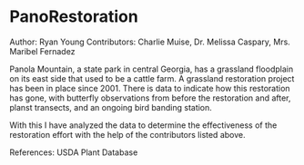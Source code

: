 # PanoRestoration

Author: Ryan Young
Contributors: Charlie Muise, Dr. Melissa Caspary, Mrs. Maribel Fernadez

Panola Mountain, a state park in central Georgia, has a grassland floodplain on its east side that used to be a cattle farm. A grassland restoration project has been in place since 2001. There is data to indicate how this restoration has gone, with butterfly observations from before the restoration and after, planst transects, and an ongoing bird banding station. 

With this I have analyzed the data to determine the effectiveness of the restoration effort with the help of the contributors listed above.

References: USDA Plant Database